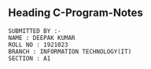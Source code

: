 ## Heading C-Program-Notes

```
SUBMITTED BY :-
NAME : DEEPAK KUMAR
ROLL NO : 1921023
BRANCH : INFORMATION TECHNOLOGY(IT)
SECTION : A1
```
<!--stackedit_data:
eyJoaXN0b3J5IjpbOTg1MzE2NDkzLDEyNDc3MjczNjEsLTEyOD
M5OTMzNywxMDc1OTM1NTU2XX0=
-->